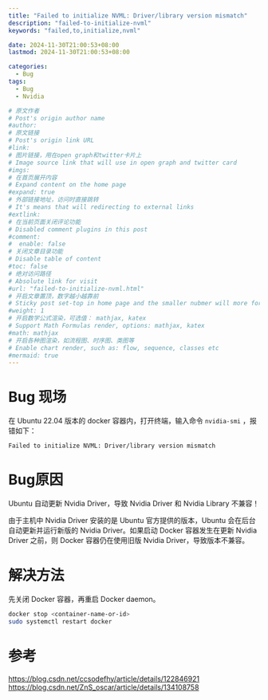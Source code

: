 ```yaml
---
title: "Failed to initialize NVML: Driver/library version mismatch"
description: "failed-to-initialize-nvml"
keywords: "failed,to,initialize,nvml"

date: 2024-11-30T21:00:53+08:00
lastmod: 2024-11-30T21:00:53+08:00

categories:
  - Bug
tags:
  - Bug
  - Nvidia

# 原文作者
# Post's origin author name
#author:
# 原文链接
# Post's origin link URL
#link:
# 图片链接，用在open graph和twitter卡片上
# Image source link that will use in open graph and twitter card
#imgs:
# 在首页展开内容
# Expand content on the home page
#expand: true
# 外部链接地址，访问时直接跳转
# It's means that will redirecting to external links
#extlink:
# 在当前页面关闭评论功能
# Disabled comment plugins in this post
#comment:
#  enable: false
# 关闭文章目录功能
# Disable table of content
#toc: false
# 绝对访问路径
# Absolute link for visit
#url: "failed-to-initialize-nvml.html"
# 开启文章置顶，数字越小越靠前
# Sticky post set-top in home page and the smaller nubmer will more forward.
#weight: 1
# 开启数学公式渲染，可选值： mathjax, katex
# Support Math Formulas render, options: mathjax, katex
#math: mathjax
# 开启各种图渲染，如流程图、时序图、类图等
# Enable chart render, such as: flow, sequence, classes etc
#mermaid: true
---
```

# Bug 现场
在 Ubuntu 22.04 版本的 docker 容器内，打开终端，输入命令 `nvidia-smi` ，报错如下：
```text
Failed to initialize NVML: Driver/library version mismatch
```

# Bug原因
Ubuntu 自动更新 Nvidia Driver，导致 Nvidia Driver 和 Nvidia Library 不兼容！

由于主机中 Nvidia Driver 安装的是 Ubuntu 官方提供的版本，Ubuntu 会在后台自动更新并运行新版的 Nvidia Driver。如果启动 Docker 容器发生在更新 Nvidia Driver 之前，则 Docker 容器仍在使用旧版 Nvidia Driver，导致版本不兼容。

# 解决方法
先关闭 Docker 容器，再重启 Docker daemon。
```bash
docker stop <container-name-or-id>
sudo systemctl restart docker
```

# 参考
https://blog.csdn.net/ccsodefhy/article/details/122846921
https://blog.csdn.net/ZnS_oscar/article/details/134108758

<!--more-->
